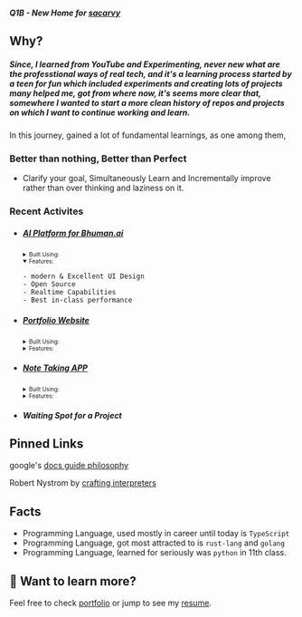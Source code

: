 ##### Q1B - New Home for [sacarvy](github.com/sacarvy)

## Why?

<!-- https://play.tailwindcss.com/s4d5oguY32 -->

##### Since, I learned from YouTube and Experimenting, never new what are the professtional ways of real tech, and it's a learning process started by a teen for fun which included experiments and creating lots of projects many helped me, got from where now, it's seems more clear that, somewhere I wanted to start a more clean history of repos and projects on which I want to continue working and learn.

In this journey, gained a lot of fundamental learnings, as one among them,

### Better than nothing, Better than Perfect

-   Clarify your goal, Simultaneously Learn and Incrementally improve rather than over thinking and laziness on it.

<!-- #### Although, Projects speaks more profoundly for a developer than he himself! -->
<!-- a note taking app, building with modern stack  -->

### Recent Activites

-   ##### [AI Platform for Bhuman.ai](https://app.bhuman.ai)
    <details>
      <summary style="font-size:10px;" >Built Using:</summary>
       
      ```
    - web-framework `Solidjs`
    - css-framework `Tailwindcss`
    - programming language: `TypeScript`
    - API-Layer `Axios`
      ```
    </details>
    <details open>
      <summary style="font-size:10px;" >Features:</summary>
       
      ```
    - modern & Excellent UI Design
    - Open Source
    - Realtime Capabilities
    - Best in-class performance
      ```
    </details>
-   ##### [Portfolio Website](https://sukhpreet.dev)
    <details>
      <summary style="font-size:10px;" >Built Using:</summary>
       
      ```
    - web-framework `Astro` using `Solidjs`
    - css-framework `Tailwindcss`
    - programming language: `TypeScript`
      ```
    </details>
    <details>
      <summary style="font-size:10px;" >Features:</summary>
       
      ```
    - SEO Friendly
    - Dark Mode
    - Fully Static Site
    - Simplicity
      ```
    </details>
-   ##### [Note Taking APP](https://notes.onotes.worker.dev)

    <details>
      <summary style="font-size:10px;" >Built Using:</summary>
       
      ```
    - web-framework `Vue` using `Nuxt`
    - css-framework `Tailwindcss`
    - programming language: `TypeScript`
    - database `Cloudflare Workers KV`
      ```
    </details>
    <details>
      <summary style="font-size:10px;" >Features:</summary>
       
      ```
    - modern & Excellent UI Design
    - Open Source
    - Realtime Capabilities
    - Best in-class performance
      ```
    </details>

-   ##### Waiting Spot for a Project

## Pinned Links

google's [docs guide philosophy](https://google.github.io/styleguide/docguide/philosophy.html)

Robert Nystrom by [crafting interpreters](https://craftinginterpreters.com/contents.html)

## Facts

-   Programming Language, used mostly in career until today is `TypeScript`
-   Programming Language, got most attracted to is `rust-lang` and `golang`
-   Programming Language, learned for seriously was `python` in 11th class.

## 👀 Want to learn more?

Feel free to check [portfolio](https://sukhpreet.dev) or jump to see my [resume](https://sukhpreet.dev/resume).
